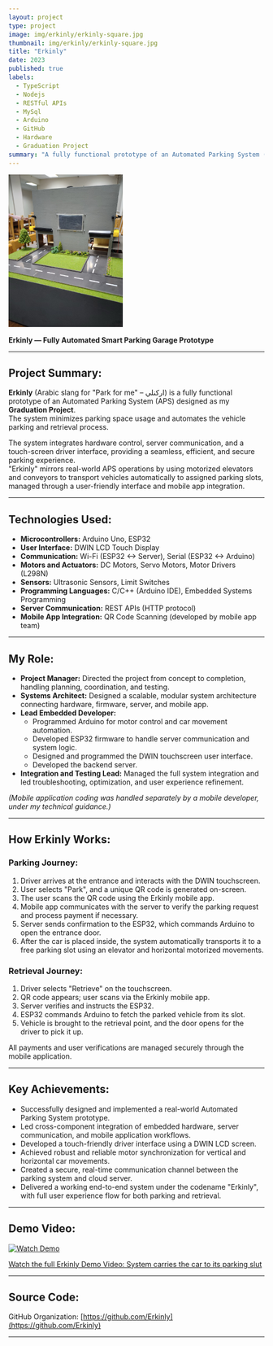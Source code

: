 ```yaml
---
layout: project
type: project
image: img/erkinly/erkinly-square.jpg
thumbnail: img/erkinly/erkinly-square.jpg
title: "Erkinly"
date: 2023
published: true
labels:
  - TypeScript
  - Nodejs
  - RESTful APIs
  - MySql
  - Arduino
  - GitHub
  - Hardware
  - Graduation Project
summary: "A fully functional prototype of an Automated Parking System (APS) integrates hardware control, server communication, and a touch-screen driver interface, providing a seamless, efficient, and secure parking experience."
---
```


<img class="img-fluid" style="height: 300px;" src="../img/erkinly/erkinly-1.jpeg">

**Erkinly — Fully Automated Smart Parking Garage Prototype**

---

## Project Summary:
**Erkinly** (Arabic slang for "Park for me" – اركنلي) is a fully functional prototype of an Automated Parking System (APS) designed as my **Graduation Project**.  
The system minimizes parking space usage and automates the vehicle parking and retrieval process.

The system integrates hardware control, server communication, and a touch-screen driver interface, providing a seamless, efficient, and secure parking experience.  
"Erkinly" mirrors real-world APS operations by using motorized elevators and conveyors to transport vehicles automatically to assigned parking slots, managed through a user-friendly interface and mobile app integration.

---

## Technologies Used:
- **Microcontrollers:** Arduino Uno, ESP32
- **User Interface:** DWIN LCD Touch Display
- **Communication:** Wi-Fi (ESP32 <-> Server), Serial (ESP32 <-> Arduino)
- **Motors and Actuators:** DC Motors, Servo Motors, Motor Drivers (L298N)
- **Sensors:** Ultrasonic Sensors, Limit Switches
- **Programming Languages:** C/C++ (Arduino IDE), Embedded Systems Programming
- **Server Communication:** REST APIs (HTTP protocol)
- **Mobile App Integration:** QR Code Scanning (developed by mobile app team)

---

## My Role:
- **Project Manager:** Directed the project from concept to completion, handling planning, coordination, and testing.
- **Systems Architect:** Designed a scalable, modular system architecture connecting hardware, firmware, server, and mobile app.
- **Lead Embedded Developer:**  
  - Programmed Arduino for motor control and car movement automation.
  - Developed ESP32 firmware to handle server communication and system logic.
  - Designed and programmed the DWIN touchscreen user interface.
  - Developed the backend server.
- **Integration and Testing Lead:** Managed the full system integration and led troubleshooting, optimization, and user experience refinement.

*(Mobile application coding was handled separately by a mobile developer, under my technical guidance.)*

---

## How Erkinly Works:

### Parking Journey:
1. Driver arrives at the entrance and interacts with the DWIN touchscreen.
2. User selects "Park", and a unique QR code is generated on-screen.
3. The user scans the QR code using the Erkinly mobile app.
4. Mobile app communicates with the server to verify the parking request and process payment if necessary.
5. Server sends confirmation to the ESP32, which commands Arduino to open the entrance door.
6. After the car is placed inside, the system automatically transports it to a free parking slot using an elevator and horizontal motorized movements.

### Retrieval Journey:
1. Driver selects "Retrieve" on the touchscreen.
2. QR code appears; user scans via the Erkinly mobile app.
3. Server verifies and instructs the ESP32.
4. ESP32 commands Arduino to fetch the parked vehicle from its slot.
5. Vehicle is brought to the retrieval point, and the door opens for the driver to pick it up.

All payments and user verifications are managed securely through the mobile application.

---

## Key Achievements:
- Successfully designed and implemented a real-world Automated Parking System prototype.
- Led cross-component integration of embedded hardware, server communication, and mobile application workflows.
- Developed a touch-friendly driver interface using a DWIN LCD screen.
- Achieved robust and reliable motor synchronization for vertical and horizontal car movements.
- Created a secure, real-time communication channel between the parking system and cloud server.
- Delivered a working end-to-end system under the codename "Erkinly", with full user experience flow for both parking and retrieval.

---

## Demo Video:
[![Watch Demo](https://img.youtube.com/vi/_xDPV_9PKwc/0.jpg)](https://youtu.be/_xDPV_9PKwc)

[Watch the full Erkinly Demo Video: System carries the car to its parking slut](https://youtu.be/_xDPV_9PKwc)

---

## Source Code:
GitHub Organization: [https://github.com/Erkinly](https://github.com/Erkinly)

---

